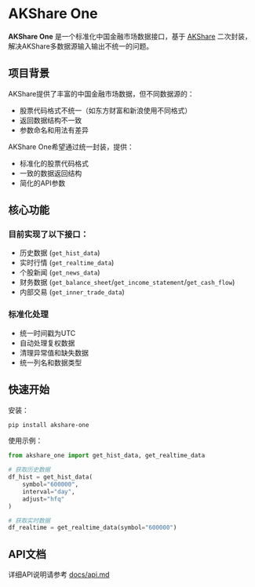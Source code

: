 # AKShare One

**AKShare One** 是一个标准化中国金融市场数据接口，基于 [AKShare](https://github.com/akfamily/akshare) 二次封装，解决AKShare多数据源输入输出不统一的问题。

## 项目背景

AKShare提供了丰富的中国金融市场数据，但不同数据源的：
- 股票代码格式不统一（如东方财富和新浪使用不同格式）
- 返回数据结构不一致
- 参数命名和用法有差异

AKShare One希望通过统一封装，提供：
- 标准化的股票代码格式
- 一致的数据返回结构
- 简化的API参数

## 核心功能

### 目前实现了以下接口：
- 历史数据 (`get_hist_data`)
- 实时行情 (`get_realtime_data`) 
- 个股新闻 (`get_news_data`)
- 财务数据 (`get_balance_sheet`/`get_income_statement`/`get_cash_flow`)
- 内部交易 (`get_inner_trade_data`)

### 标准化处理
- 统一时间戳为UTC
- 自动处理复权数据
- 清理异常值和缺失数据
- 统一列名和数据类型

## 快速开始

安装：
```bash
pip install akshare-one
```

使用示例：
```python
from akshare_one import get_hist_data, get_realtime_data

# 获取历史数据
df_hist = get_hist_data(
    symbol="600000",
    interval="day",
    adjust="hfq"
)

# 获取实时数据
df_realtime = get_realtime_data(symbol="600000")
```

## API文档
详细API说明请参考 [docs/api.md](docs/api.md)

